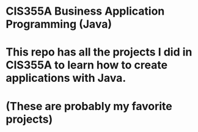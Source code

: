 # CIS355A Business Application Programming (Java)
# This repo has all the projects I did in CIS355A to learn how to create applications with Java.
# (These are probably my favorite projects)
